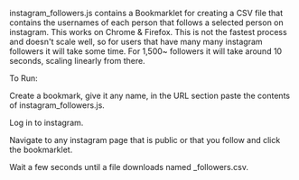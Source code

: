 instagram_followers.js contains a Bookmarklet for creating a CSV file that contains the usernames of
each person that follows a selected person on instagram. This works on Chrome & Firefox.
This is not the fastest process and doesn't scale well, so for users that have many many instagram
followers it will take some time. For 1,500~ followers it will take around 10 seconds, scaling linearly from there.

To Run:

Create a bookmark, give it any name, in the URL section paste the contents of instagram_followers.js.

Log in to instagram.

Navigate to any instagram page that is public or that you follow and click the bookmarklet.

Wait a few seconds until a file downloads named <username>_followers.csv. 
